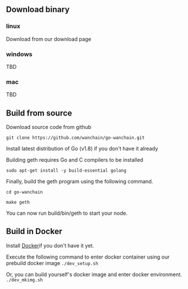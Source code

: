 ## Download binary
### linux
Download from our download page
### windows
TBD
### mac
TBD

## Build from source
Download source code from github

`git clone https://github.com/wanchain/go-wanchain.git`

Install latest distribution of Go (v1.8) if you don't have it already

Building geth requires Go and C compilers to be installed

`sudo apt-get install -y build-essential golang`

Finally, build the geth program using the following command.

`cd go-wanchain`

`make geth`

You can now run build/bin/geth to start your node.

## Build in Docker
Install [Docker](https://www.docker.com/)if you don't have it yet.

Execute the following command to enter docker container using our prebuild docker image
`./dev_setup.sh`

Or, you can build yourself's docker image and enter docker environment.
`./dev_mkimg.sh`

